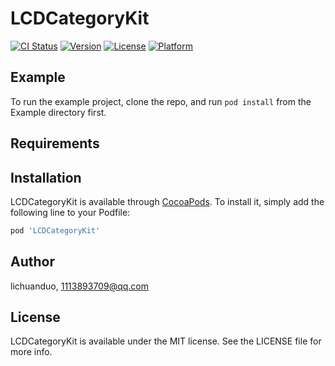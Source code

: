 # LCDCategoryKit

[![CI Status](https://img.shields.io/travis/lichuanduo/LCDCategoryKit.svg?style=flat)](https://travis-ci.org/lichuanduo/LCDCategoryKit)
[![Version](https://img.shields.io/cocoapods/v/LCDCategoryKit.svg?style=flat)](https://cocoapods.org/pods/LCDCategoryKit)
[![License](https://img.shields.io/cocoapods/l/LCDCategoryKit.svg?style=flat)](https://cocoapods.org/pods/LCDCategoryKit)
[![Platform](https://img.shields.io/cocoapods/p/LCDCategoryKit.svg?style=flat)](https://cocoapods.org/pods/LCDCategoryKit)

## Example

To run the example project, clone the repo, and run `pod install` from the Example directory first.

## Requirements

## Installation

LCDCategoryKit is available through [CocoaPods](https://cocoapods.org). To install
it, simply add the following line to your Podfile:

```ruby
pod 'LCDCategoryKit'
```

## Author

lichuanduo, 1113893709@qq.com

## License

LCDCategoryKit is available under the MIT license. See the LICENSE file for more info.
